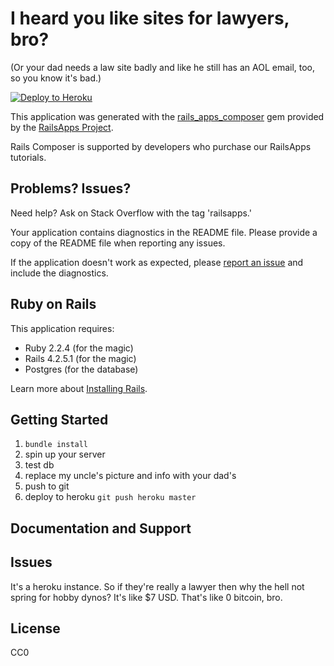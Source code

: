 I heard you like sites for lawyers, bro?
================
(Or your dad needs a law site badly and like he still has an AOL email, too, so you know it's bad.)

[![Deploy to Heroku](https://www.herokucdn.com/deploy/button.png)](https://heroku.com/deploy)

This application was generated with the [rails_apps_composer](https://github.com/RailsApps/rails_apps_composer) gem
provided by the [RailsApps Project](http://railsapps.github.io/).

Rails Composer is supported by developers who purchase our RailsApps tutorials.

Problems? Issues?
-----------

Need help? Ask on Stack Overflow with the tag 'railsapps.'

Your application contains diagnostics in the README file. Please provide a copy of the README file when reporting any issues.

If the application doesn't work as expected, please [report an issue](https://github.com/RailsApps/rails_apps_composer/issues)
and include the diagnostics.

Ruby on Rails
-------------

This application requires:

- Ruby 2.2.4 (for the magic)
- Rails 4.2.5.1 (for the magic)
- Postgres (for the database)

Learn more about [Installing Rails](http://railsapps.github.io/installing-rails.html).

Getting Started
---------------

1. `bundle install`
2. spin up your server
3. test db
4. replace my uncle's picture and info with your dad's
5. push to git
6. deploy to heroku `git push heroku master`

Documentation and Support
-------------------------

Issues
-------------

It's a heroku instance. So if they're really a lawyer then why the hell not spring for hobby dynos? It's like $7 USD. That's like 0 bitcoin, bro.

License
-------

CC0
